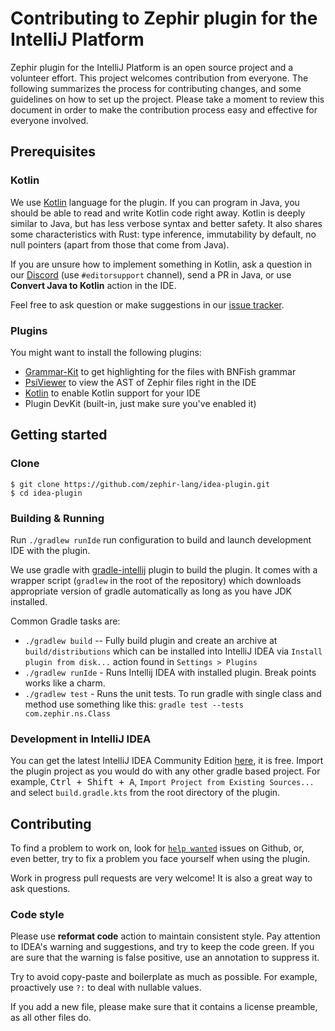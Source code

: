 # Contributing to Zephir plugin for the IntelliJ Platform

Zephir plugin for the IntelliJ Platform is an open source project and a
volunteer effort. This project welcomes contribution from everyone. The
following summarizes the process for contributing changes, and some
guidelines on how to set up the project. Please take a moment to review
this document in order to make the contribution process easy and effective
for everyone involved.

## Prerequisites

### Kotlin

We use [Kotlin][kotlin] language for the plugin. If you can program in Java,
you should be able to read and write Kotlin code right away. Kotlin is deeply
similar to Java, but has less verbose syntax and better safety. It also shares
some characteristics with Rust: type inference, immutability by default, no
null pointers (apart from those that come from Java).

If you are unsure how to implement something in Kotlin, ask a question in our
[Discord][discord] (use `#editorsupport` channel), send a PR in Java, or use
**Convert Java to Kotlin** action in the IDE.

Feel free to ask question or make suggestions in our [issue tracker][issues].

### Plugins

You might want to install the following plugins:

- [Grammar-Kit][g-kit] to get highlighting for the files with BNFish grammar
- [PsiViewer][psi-view] to view the AST of Zephir files right in the IDE
- [Kotlin][kotlin-plugin] to enable Kotlin support for your IDE
- Plugin DevKit (built-in, just make sure you've enabled it)

## Getting started

### Clone

```shell script
$ git clone https://github.com/zephir-lang/idea-plugin.git
$ cd idea-plugin
```

### Building & Running

Run `./gradlew runIde` run configuration to build and launch development IDE
with the plugin.

We use gradle with [gradle-intellij][gradle-intellij] plugin to build the
plugin. It comes with a wrapper script (`gradlew` in the root of the
repository)  which downloads appropriate version of gradle automatically as
long as you have JDK installed.  

Common Gradle tasks are:

- `./gradlew build` -- Fully build plugin and create an archive at
  `build/distributions` which can be installed into IntelliJ IDEA via
  `Install plugin from disk...` action found in `Settings > Plugins`
- `./gradlew runIde` - Runs Intellij IDEA with installed plugin. Break points
  works like a charm.
- `./gradlew test` - Runs the unit tests. To run gradle with single class and
  method use something like this: `gradle test --tests com.zephir.ns.Class`

### Development in IntelliJ IDEA

You can get the latest IntelliJ IDEA Community Edition [here][idea], it is
free. Import the plugin project as you would do with any other gradle based
project. For example, <kbd>Ctrl + Shift + A</kbd>,
`Import Project from Existing Sources...` and select `build.gradle.kts` from
the root directory of the plugin.

## Contributing

To find a problem to work on, look for [`help wanted`][help] issues on Github,
or, even better, try to fix a problem you face yourself when using the plugin.

Work in progress pull requests are very welcome! It is also a great way to ask
questions.

### Code style

Please use **reformat code** action to maintain consistent style. Pay attention
to IDEA's warning and suggestions, and try to keep the code green. If you are
sure that the warning is false positive, use an annotation to suppress it.

Try to avoid copy-paste and boilerplate as much as possible. For example,
proactively use `?:` to deal with nullable values.

If you add a new file, please make sure that it contains a license preamble, as
all other files do.

[kotlin]: https://kotlinlang.org
[kotlin-plugin]: https://plugins.jetbrains.com/plugin/6954-kotlin
[discord]: https://discord.gg/PNFsSsr
[issues]: https://github.com/zephir-lang/zephir-mode/issues
[gradle-intellij]: https://github.com/JetBrains/gradle-intellij-plugin
[idea]: https://www.jetbrains.com/idea/download/
[g-kit]: https://plugins.jetbrains.com/plugin/6606-grammar-kit
[psi-view]: https://plugins.jetbrains.com/plugin/227-psiviewer
[help]: https://github.com/zephir-lang/idea-plugin/labels/help%20wanted

